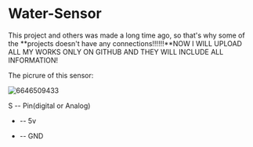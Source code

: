 # Water-Sensor

This project and others was made a long time ago, so that's why some of the **projects doesn't have any connections!!!!!!**NOW I WILL UPLOAD ALL MY WORKS ONLY ON GITHUB AND THEY WILL INCLUDE ALL INFORMATION!

The picrure of this sensor:

![6646509433](https://github.com/user-attachments/assets/87f63cf3-7285-421c-bc94-af09572915b5)

S -- Pin(digital or Analog)
+ -- 5v
- -- GND

